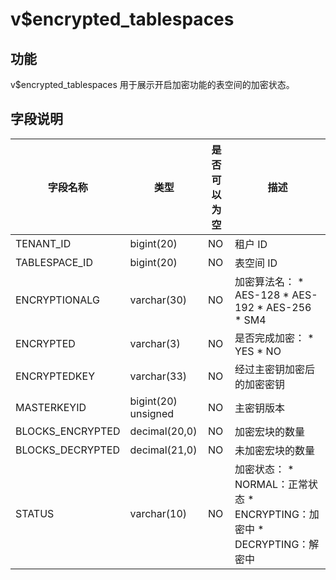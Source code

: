 v$encrypted_tablespaces 
============================================



功能 
-----------------------

v$encrypted_tablespaces 用于展示开启加密功能的表空间的加密状态。

字段说明 
-------------------------



|     **字段名称**     |       **类型**        | **是否可以为空** |                                                                                                          **描述**                                                                                                          |
|------------------|---------------------|------------|--------------------------------------------------------------------------------------------------------------------------------------------------------------------------------------------------------------------------|
| TENANT_ID        | bigint(20)          | NO         | 租户 ID                                                                                                                                                                                                                    |
| TABLESPACE_ID    | bigint(20)          | NO         | 表空间 ID                                                                                                                                                                                                                   |
| ENCRYPTIONALG    | varchar(30)         | NO         | 加密算法名： * AES-128   * AES-192   * AES-256   * SM4    |
| ENCRYPTED        | varchar(3)          | NO         | 是否完成加密： * YES   * NO                                                                                                  |
| ENCRYPTEDKEY     | varchar(33)         | NO         | 经过主密钥加密后的加密密钥                                                                                                                                                                                                            |
| MASTERKEYID      | bigint(20) unsigned | NO         | 主密钥版本                                                                                                                                                                                                                    |
| BLOCKS_ENCRYPTED | decimal(20,0)       | NO         | 加密宏块的数量                                                                                                                                                                                                                  |
| BLOCKS_DECRYPTED | decimal(21,0)       | NO         | 未加密宏块的数量                                                                                                                                                                                                                 |
| STATUS           | varchar(10)         | NO         | 加密状态： * NORMAL：正常状态   * ENCRYPTING：加密中   * DECRYPTING：解密中                            |


